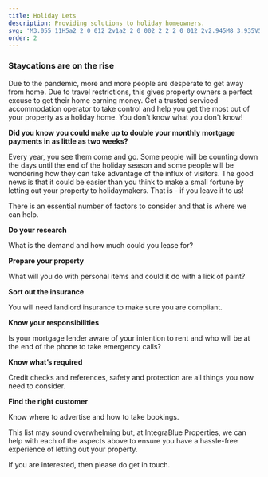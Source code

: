 ```yaml
---
title: Holiday Lets
description: Providing solutions to holiday homeowners.
svg: 'M3.055 11H5a2 2 0 012 2v1a2 2 0 002 2 2 2 0 012 2v2.945M8 3.935V5.5A2.5 2.5 0 0010.5 8h.5a2 2 0 012 2 2 2 0 104 0 2 2 0 012-2h1.064M15 20.488V18a2 2 0 012-2h3.064M21 12a9 9 0 11-18 0 9 9 0 0118 0z'
order: 2
---
```


### Staycations are on the rise

Due to the pandemic, more and more people are desperate to get away from home. Due to travel restrictions, this gives property owners a perfect excuse to get their home earning money. Get a trusted serviced accommodation operator to take control and help you get the most out of your property as a holiday home. You don't know what you don't know!

**Did you know you could make up to double your monthly mortgage payments in as little as two weeks?**

Every year, you see them come and go. Some people will be counting down the days until the end of the holiday season and some people will be wondering how they can take advantage of the influx of visitors. The good news is that it could be easier than you think to make a small fortune by letting out your property to holidaymakers. That is - if you leave it to us!

There is an essential number of factors to consider and that is where we can help.

**Do your research**

What is the demand and how much could you lease for?

**Prepare your property**

What will you do with personal items and could it do with a lick of paint?

**Sort out the insurance**

You will need landlord insurance to make sure you are compliant.

**Know your responsibilities**

Is your mortgage lender aware of your intention to rent and who will be at the end of the phone to take emergency calls?

**Know what’s required**

Credit checks and references, safety and protection are all things you now need to consider.

**Find the right customer**

Know where to advertise and how to take bookings.

This list may sound overwhelming but, at IntegraBlue Properties, we can help with each of the aspects above to ensure you have a hassle-free experience of letting out your property.

If you are interested, then please do get in touch.
